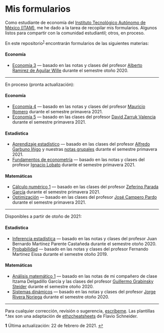 # Mis formularios

Como estudiante de economía del [Instituto Tecnológico Autónomo de México (ITAM)](https://www.itam.mx/), me he dado a la tarea de recopilar mis formularios. Algunos listos para compartir con la comunidad estudiantil; otros, en proceso.

En este repositorio<sup id="a1">[1](#f1)</sup> encontrarán formularios de las siguientes materias:

#### Economía

* [Economía 3](Economía%203/Economía%203.pdf) — basado en las notas y clases del profesor [Alberto Ramirez de Aguilar Wille](https://economics.sas.upenn.edu/people/alberto-ramirez-de-aguilar-wille) durante el semestre otoño 2020.

---

En proceso (pronta actualización):

#### Economía

* [Economía 4](Economía%204/Economía%204.pdf) — basado en las notas y clases del profesor [Mauricio Romero](https://mauricio-romero.com/) durante el semestre primavera 2021.
* [Economía 5](Economía%205/Economía%205.pdf) — basado en las clases del profesor [David Zarruk Valencia](http://www.davidzarruk.com/) durante el semestre primavera 2021.

#### Estadística

* [Aprendizaje estadístico](Aprendizaje%20estadístico/Aprendizaje%20estadístico.pdf) — basado en las clases del profesor [Alfredo Garbuno Íñigo](https://agarbuno.github.io/) y nuestras [notas grupales](https://github.com/agarbuno/aprendizaje-estadistico) durante el semestre primavera 2021.
* [Fundamentos de econometría](Fundamentos%20de%20econometría/Fundamentos%20de%20econometría.pdf) — basado en las notas y clases del profesor [Ignacio Lobato](https://sites.google.com/site/ignacionlobato/) durante el semestre primavera 2021.

#### Matemáticas

* [Cálculo numérico 1](Cálculo%20numérico%201/Cálculo%20numérico%201.pdf) — basado en las clases del profesor [Zeferino Parada García](https://facultad.itam.mx/facultad/10933-zeferino-parada-garcia) durante el semestre primavera 2021.
* [Optimización](Optimización/Optimización.pdf) — basado en las clases del profesor [José Campero Pardo](https://facultad.itam.mx/es/facultad/3744-jose-campero-pardo) durante el semestre primavera 2021.

---

Disponibles a partir de otoño de 2021:

#### Estadística

* [Inferencia estadística](Inferencia%20estadística/Inferencia%20estadística.pdf) — basado en las notas y clases del profesor Juan Bernardo Martínez Parente Castañeda durante el semestre otoño 2020.
* [Probabilidad](Probabilidad/Probabilidad.pdf) — basado en las notas y clases del profesor Fernando Martinez Eissa durante el semestre otoño 2019.

#### Matemáticas

* [Análisis matemático 1](Análisis%20matemático%201/Análisis%20matemático%201.pdf) — basado en las notas de mi compañero de clase Itzama Delgadillo García y las clases del profesor [Guillermo Grabinsky Steider](https://facultad.itam.mx/facultad/10218-guillermo-grabinsky-steider) durante el semestre otoño 2020.
* [Sistemas dinámicos](Sistemas%20dinámicos/Sistemas%20dinámicos.pdf) — basado en las notas y clases del profesor [Jorge Rivera Noriega](https://facultad.itam.mx/facultad/175296-jorge-rivera-noriega) durante el semestre otoño 2020.

---

Para cualquier corrección, revisión o sugerencia, [escríbeme](mailto:carloselezamaj@gmail.com?subject=[GitHub]%20Formularios%20ITAM).
Las plantillas *.tex son una adaptación de [ethzcheatsheets](https://github.com/flavioschneider/ethzcheatsheets) de Flavio Schneider.

<b id="f1">1</b> Última actualización: 22 de febrero de 2021. [↩](#a1)
